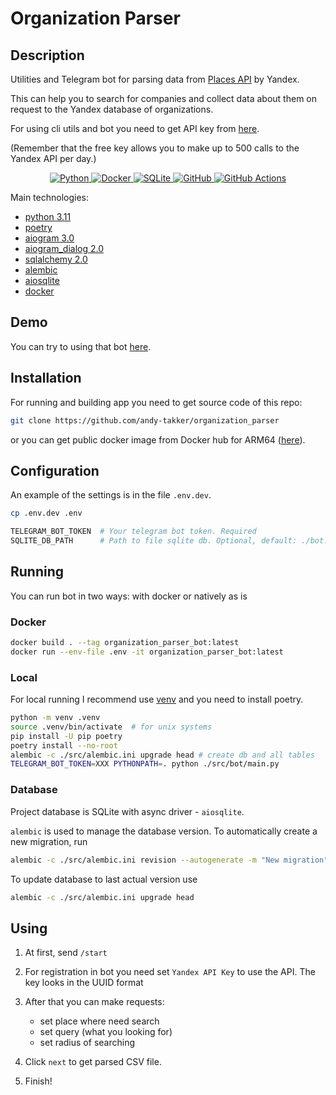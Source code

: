 # Organization Parser

## Description

Utilities and Telegram bot for parsing data from [Places API](https://yandex.ru/dev/geosearch/doc/en/) by Yandex.

This can help you to search for companies and collect data about them on request to the Yandex database of organizations.

For using cli utils and bot you need to get API key from [here](https://developer.tech.yandex.com/).

(Remember that the free key allows you to make up to 500 calls to the Yandex API per day.)

<a href="https://github.com/Ileriayo/markdown-badges">
  <p align="center">
    <img alt="Python" src="https://img.shields.io/badge/python-3670A0?style=for-the-badge&logo=python&logoColor=ffdd54"/>
    <img alt="Docker" src="https://img.shields.io/badge/docker-%230db7ed.svg?style=for-the-badge&logo=docker&logoColor=white"/>
    <img alt="SQLite" src="https://img.shields.io/badge/sqlite-%2307405e.svg?style=for-the-badge&logo=sqlite&logoColor=white" />
    <img alt="GitHub" src="https://img.shields.io/badge/github-%23121011.svg?style=for-the-badge&logo=github&logoColor=white"/>
    <img alt="GitHub Actions" src="https://img.shields.io/badge/githubactions-%232671E5.svg?style=for-the-badge&logo=githubactions&logoColor=white"/>
  </p>
</a>

Main technologies:

- [python 3.11](https://www.python.org/downloads/release/python-3110/)
- [poetry](https://python-poetry.org/)
- [aiogram 3.0](https://docs.aiogram.dev/en/v3.0.0/)
- [aiogram_dialog 2.0](https://aiogram-dialog.readthedocs.io/en/2.0.0/)
- [sqlalchemy 2.0](https://docs.sqlalchemy.org/en/20/)
- [alembic](https://alembic.sqlalchemy.org/en/latest/)
- [aiosqlite](tps://aiosqlite.omnilib.dev/en/stable/)
- [docker](https://www.docker.com/)

## Demo

You can try to using that bot [here](https://t.me/yandex_parser_bot).

## Installation

For running and building app you need to get source code of this repo:

```bash
git clone https://github.com/andy-takker/organization_parser
```

or you can get public docker image from Docker hub for ARM64 ([here](https://hub.docker.com/r/andytakker/organization_parser)).

## Configuration

An example of the settings is in the file `.env.dev`.

```bash
cp .env.dev .env
```

```bash
TELEGRAM_BOT_TOKEN  # Your telegram bot token. Required
SQLITE_DB_PATH      # Path to file sqlite db. Optional, default: ./bot.sqlite3
```

## Running

You can run bot in two ways: with docker or natively as is

### Docker

```bash
docker build . --tag organization_parser_bot:latest
docker run --env-file .env -it organization_parser_bot:latest
```

### Local

For local running I recommend use [venv](https://docs.python.org/3/library/venv.html) and you need to install poetry.

```bash
python -m venv .venv
source .venv/bin/activate  # for unix systems
pip install -U pip poetry 
poetry install --no-root
alembic -c ./src/alembic.ini upgrade head # create db and all tables
TELEGRAM_BOT_TOKEN=XXX PYTHONPATH=. python ./src/bot/main.py
```

### Database

Project database is SQLite with async driver - `aiosqlite`.

`alembic` is used to manage the database version.
To automatically create a new migration, run

```bash
alembic -c ./src/alembic.ini revision --autogenerate -m "New migration"
```

To update database to last actual version use

```bash
alembic -c ./src/alembic.ini upgrade head
```

## Using

1. At first, send `/start`
2. For registration in bot you need set `Yandex API Key` to use the API. The key looks in the UUID format
3. After that you can make requests:

   - set place where need search
   - set query (what you looking for)
   - set radius of searching

4. Click `next` to get parsed CSV file.
5. Finish!
